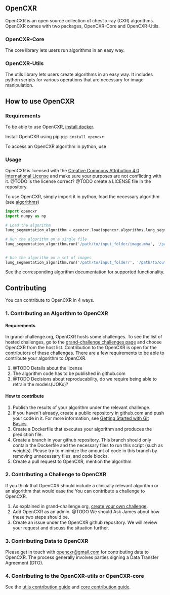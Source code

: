 ## OpenCXR 
OpenCXR is an open source collection of chest x-ray (CXR) algorithms. OpenCXR comes with two packages, OpenCXR-Core and OpenCXR-Utils. 

### OpenCXR-Core
The core library lets users run algorithms in an easy way.

### OpenCXR-Utils
The utils library lets users create algorithms in an easy way. It includes python scripts for various operations that are necessary for image manipulation.

## How to use OpenCXR
### Requirements
To be able to use OpenCXR, [install docker](https://runnable.com/docker/getting-started/).

Install OpenCXR using pip `pip install opencxr`.

To access an OpenCXR algorithm in python, use 

### Usage
OpenCXR is licensed with the [Creative Commons Attribution 4.0 International License](https://creativecommons.org/licenses/by/4.0/) and make sure your purposes are not conflicting with it. 
@TODO is the license correct?
@TODO create a LICENSE file in the repository.

To use OpenCXR, simply import it in python, load the necessary algorithm (see [algorithms](algorithms.md))

```python
import opencxr
import numpy as np

# Load the algorithm
lung_segmentation_algorithm = opencxr.load(opencxr.algorithms.lung_segmentation)

# Run the algorithm on a single file
lung_segmentation_algorithm.run('/path/to/input_folder/image.mha', '/path/to/output_folder/')


# Use the algorithm on a set of images 
lung_segmentation_algorithm.run('/path/to/input_folder/', '/path/to/output_folder/')
```

See the corresponding algorithm documentation for supported functionality.


## Contributing
You can contribute to OpenCXR in 4 ways.

### 1. Contributing an Algorithm to OpenCXR

#### Requirements
In grand-challenge.org, OpenCXR hosts some challenges. To see the list of hosted challenges, go to the [grand-challenge challenges page](https://grand-challenge.org/challenges/) and choose OpenCXR from the host list. Contribution to the OpenCXR is open for the contributors of these challenges. There are a few requirements to be able to contribute your algorithm to OpenCXR.
1. @TODO Details about the license
1. The algorithm code has to be published in github.com
1. @TODO Decisions about reproducability, do we require being able to retrain the models(UOKs)? 

#### How to contribute

1. Publish the results of your algorithm under the relevant challenge.
1. If you haven't already, create a public repository in github.com and push your code in it. For more information, see [Getting Started with Git Basics](https://git-scm.com/book/en/v1/Getting-Started-Git-Basics).
1. Create a Dockerfile that executes your algorithm and produces the prediction file.
1. Create a branch in your github repository. This branch should only contain the Dockerfile and the necessary files to run this script (such as weights). Please try to minimize the amount of code in this branch by removing unnecessary files, and code blocks. 
1. Create a pull request to OpenCXR, mention the algorithm

### 2. Contributing a Challenge to OpenCXR
If you think that OpenCXR should include a clinically relevant algorithm or an algorithm that would ease the  You can contribute a challenge to OpenCXR. 
1. As explained in grand-challenge.org, [create your own challenge](https://grand-challenge.org/Support/).
1. Add OpenCXR as an admin. @TODO We should Ask James about how these two steps should be.
1. Create an issue under the OpenCXR github repository. We will review your request and discuss the situation further.


### 3. Contributing Data to OpenCXR
Please get in touch with opencxr@gmail.com for contributing data to OpenCXR. The process generally involves parties signing a Data Transfer Agreement (DTO). 


### 4. Contributing to the OpenCXR-utils or OpenCXR-core
See the [utils contribution guide](utils/CONTRIBUTING.md) and [core contribution guide](core/CONTRIBUTING.md).
